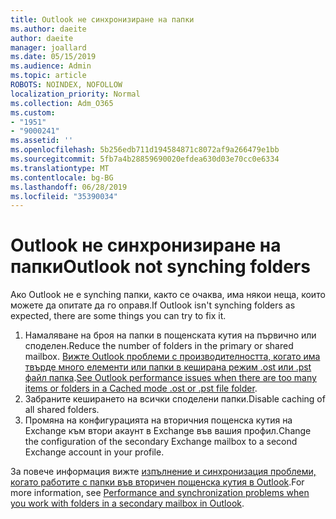 ```yaml
---
title: Outlook не синхронизиране на папки
ms.author: daeite
author: daeite
manager: joallard
ms.date: 05/15/2019
ms.audience: Admin
ms.topic: article
ROBOTS: NOINDEX, NOFOLLOW
localization_priority: Normal
ms.collection: Adm_O365
ms.custom:
- "1951"
- "9000241"
ms.assetid: ''
ms.openlocfilehash: 5b256edb711d194584871c8072af9a266479e1bb
ms.sourcegitcommit: 5fb7a4b28859690020efdea630d03e70cc0e6334
ms.translationtype: MT
ms.contentlocale: bg-BG
ms.lasthandoff: 06/28/2019
ms.locfileid: "35390034"
---
```

# <a name="outlook-not-synching-folders"></a><span data-ttu-id="a4e15-102">Outlook не синхронизиране на папки</span><span class="sxs-lookup"><span data-stu-id="a4e15-102">Outlook not synching folders</span></span>

<span data-ttu-id="a4e15-103">Ако Outlook не е synching папки, както се очаква, има някои неща, които можете да опитате да го оправя.</span><span class="sxs-lookup"><span data-stu-id="a4e15-103">If Outlook isn't synching folders as expected, there are some things you can try to fix it.</span></span>

1. <span data-ttu-id="a4e15-104">Намаляване на броя на папки в пощенската кутия на първично или споделен.</span><span class="sxs-lookup"><span data-stu-id="a4e15-104">Reduce the number of folders in the primary or shared mailbox.</span></span> <span data-ttu-id="a4e15-105">[Вижте Outlook проблеми с производителността, когато има твърде много елементи или папки в кеширана режим .ost или .pst файл папка](https://support.microsoft.com/help/2768656).</span><span class="sxs-lookup"><span data-stu-id="a4e15-105">[See Outlook performance issues when there are too many items or folders in a Cached mode .ost or .pst file folder](https://support.microsoft.com/help/2768656).</span></span>
2. <span data-ttu-id="a4e15-106">Забраните кеширането на всички споделени папки.</span><span class="sxs-lookup"><span data-stu-id="a4e15-106">Disable caching of all shared folders.</span></span>
3. <span data-ttu-id="a4e15-107">Промяна на конфигурацията на вторичния пощенска кутия на Exchange към втори акаунт в Exchange във вашия профил.</span><span class="sxs-lookup"><span data-stu-id="a4e15-107">Change the configuration of the secondary Exchange mailbox to a second Exchange account in your profile.</span></span>

<span data-ttu-id="a4e15-108">За повече информация вижте [изпълнение и синхронизация проблеми, когато работите с папки във вторичен пощенска кутия в Outlook](https://support.microsoft.com/help/3115602).</span><span class="sxs-lookup"><span data-stu-id="a4e15-108">For more information, see [Performance and synchronization problems when you work with folders in a secondary mailbox in Outlook](https://support.microsoft.com/help/3115602).</span></span>